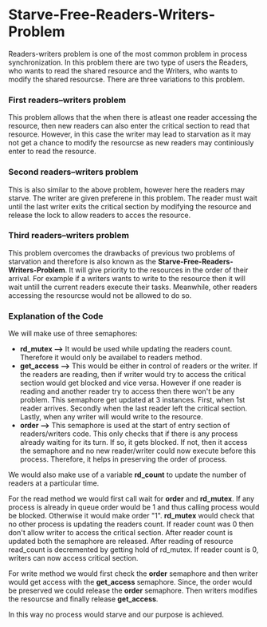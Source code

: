 # Starve-Free-Readers-Writers-Problem

Readers-writers problem is one of the most common problem in process synchronization. In this problem there are two type of users the Readers, who wants to read the shared resource and the Writers, who wants to modify the shared resourcse. There are three variations to this problem.

### First readers–writers problem 
This problem allows that the when there is atleast one reader accessing the resource, then new readers can also enter the critical section to read that resource. However, in this case the writer may lead to starvation as it may not get a chance to modify the resourcse as new readers may continiously enter to read the resource.
### Second readers–writers problem
This is also similar to the above problem, however here the readers may starve. The writer are given preferene in this problem. The reader must wait until the last writer exits the critical section by modifying the resource and release the lock to allow readers to acces the resource.  
### Third readers–writers problem
This problem overcomes the drawbacks of previous two problems of starvation and therefore is also known as the **Starve-Free-Readers-Writers-Problem**. It will give priority to the resources in the order of their arrival. For example if a writers wants to write to the resource then it will wait untill the current readers execute their tasks. Meanwhile, other readers accessing the resourcse would not be allowed to do so.

### Explanation of the Code

We will make use of three semaphores:
- **rd_mutex -->**  It would be used while updating the readers count. Therefore it would only be availabel to readers method.
- **get_access -->**  This would be either in control of readers or the writer. If the readers are reading, then if writer would try to access the critical section would get blocked and vice versa. However if one reader is reading and another reader try to access then there won't be any problem. This semaphore get updated at 3 instances. First, when 1st reader arrives. Secondly when the last reader left the critical section. Lastly, when any writer will would write to the resource.
- **order -->** This semaphore is used at the start of entry section of readers/writers code. This only checks that if there is any process already waiting for its turn. If so, it gets blocked. If not, then it access the semaphore and no new reader/writer could now execute before this process.  Therefore, it helps in preserving the order of process.

We would also make use of a variable **rd_count** to update the number of readers at a particular time. 

For the read method we would first call wait for **order** and **rd_mutex**. If any process is already in queue order would be 1 and thus calling process would be blocked. Otherwise it would make order "1". **rd_mutex** would check that no other process is updating the readers count. If reader count was 0 then don't allow writer to access the critical section. After reader count is updated both the semaphore are released. After reading of resource read_count is decremented by getting hold of rd_mutex. If reader count is 0, writers can now access critical section.

For write method we would first check the **order** semaphore and then writer would get access with the **get_access** semaphore. Since, the order would be preserved we could release the **order** semaphore. Then writers modifies the resourcse and finally release **get_access**.

In this way no process would starve and our purpose is achieved.
